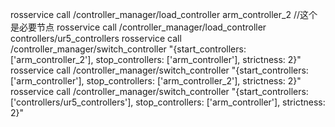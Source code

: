 rosservice call /controller_manager/load_controller arm_controller_2 //这个是必要节点
rosservice call /controller_manager/load_controller controllers/ur5_controllers
rosservice call /controller_manager/switch_controller "{start_controllers: ['arm_controller_2'], stop_controllers: ['arm_controller'], strictness: 2}"
rosservice call /controller_manager/switch_controller "{start_controllers: ['arm_controller'], stop_controllers: ['arm_controller_2'], strictness: 2}"
rosservice call /controller_manager/switch_controller "{start_controllers: ['controllers/ur5_controllers'], stop_controllers: ['arm_controller'], strictness: 2}"
